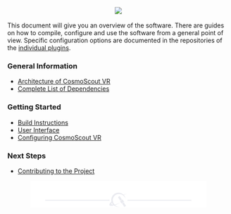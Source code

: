 <p align="center"> 
  <img src ="../resources/logo/large.svg" />
</p>

This document will give you an overview of the software. There are guides on how to compile, configure and use the software from a general point of view. Specific configuration options are documented in the repositories of the [individual plugins](../README.md#Plugins-for-CosmoScout-VR).

### General Information
* [Architecture of CosmoScout VR](architecture.md)
* [Complete List of Dependencies](dependencies.md)

### Getting Started
* [Build Instructions](install.md)
* [User Interface](using.md)
* [Configuring CosmoScout VR](configuring.md)

### Next Steps
* [Contributing to the Project](contributing.md)

<p align="center"><img src ="img/hr.svg"/></p>